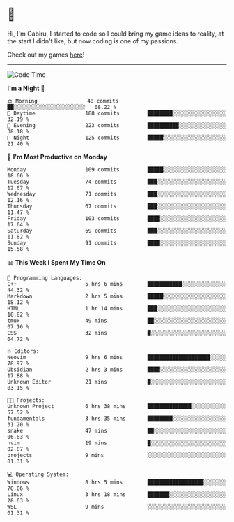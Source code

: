 # 🐀

Hi, I'm Gabiru, I started to code so I could bring my game ideas to reality, at the start I didn't like, but now coding is one of my passions.

Check out my games [here](https://gabiru.art/projetos/)!

---

<!--START_SECTION:waka-->
![Code Time](http://img.shields.io/badge/Code%20Time-337%20hrs%2012%20mins-blue)

**I'm a Night 🦉** 

```text
🌞 Morning                48 commits          ██░░░░░░░░░░░░░░░░░░░░░░░   08.22 % 
🌆 Daytime                188 commits         ████████░░░░░░░░░░░░░░░░░   32.19 % 
🌃 Evening                223 commits         ██████████░░░░░░░░░░░░░░░   38.18 % 
🌙 Night                  125 commits         █████░░░░░░░░░░░░░░░░░░░░   21.40 % 
```
📅 **I'm Most Productive on Monday** 

```text
Monday                   109 commits         █████░░░░░░░░░░░░░░░░░░░░   18.66 % 
Tuesday                  74 commits          ███░░░░░░░░░░░░░░░░░░░░░░   12.67 % 
Wednesday                71 commits          ███░░░░░░░░░░░░░░░░░░░░░░   12.16 % 
Thursday                 67 commits          ███░░░░░░░░░░░░░░░░░░░░░░   11.47 % 
Friday                   103 commits         ████░░░░░░░░░░░░░░░░░░░░░   17.64 % 
Saturday                 69 commits          ███░░░░░░░░░░░░░░░░░░░░░░   11.82 % 
Sunday                   91 commits          ████░░░░░░░░░░░░░░░░░░░░░   15.58 % 
```


📊 **This Week I Spent My Time On** 

```text
💬 Programming Languages: 
C++                      5 hrs 6 mins        ███████████░░░░░░░░░░░░░░   44.32 % 
Markdown                 2 hrs 5 mins        █████░░░░░░░░░░░░░░░░░░░░   18.12 % 
HTML                     1 hr 14 mins        ███░░░░░░░░░░░░░░░░░░░░░░   10.82 % 
tmux                     49 mins             ██░░░░░░░░░░░░░░░░░░░░░░░   07.16 % 
CSS                      32 mins             █░░░░░░░░░░░░░░░░░░░░░░░░   04.72 % 

🔥 Editors: 
Neovim                   9 hrs 6 mins        ████████████████████░░░░░   78.97 % 
Obsidian                 2 hrs 3 mins        ████░░░░░░░░░░░░░░░░░░░░░   17.88 % 
Unknown Editor           21 mins             █░░░░░░░░░░░░░░░░░░░░░░░░   03.15 % 

🐱‍💻 Projects: 
Unknown Project          6 hrs 38 mins       ██████████████░░░░░░░░░░░   57.52 % 
fundamentals             3 hrs 35 mins       ████████░░░░░░░░░░░░░░░░░   31.20 % 
snake                    47 mins             ██░░░░░░░░░░░░░░░░░░░░░░░   06.83 % 
nvim                     19 mins             █░░░░░░░░░░░░░░░░░░░░░░░░   02.87 % 
projects                 9 mins              ░░░░░░░░░░░░░░░░░░░░░░░░░   01.31 % 

💻 Operating System: 
Windows                  8 hrs 5 mins        ██████████████████░░░░░░░   70.06 % 
Linux                    3 hrs 18 mins       ███████░░░░░░░░░░░░░░░░░░   28.63 % 
WSL                      9 mins              ░░░░░░░░░░░░░░░░░░░░░░░░░   01.31 % 
```


<!--END_SECTION:waka-->
